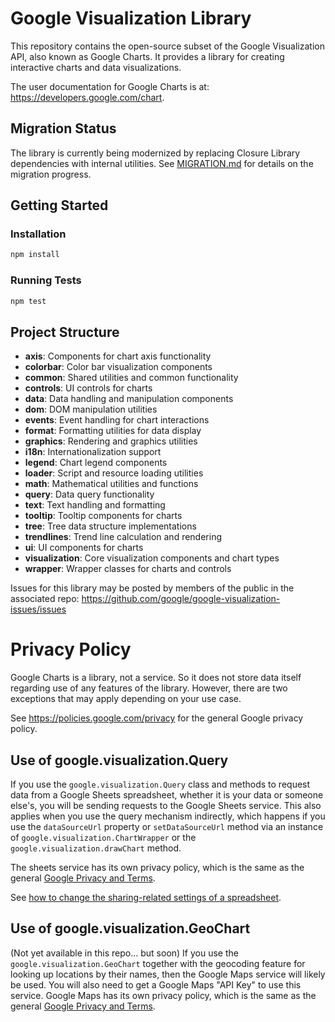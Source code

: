 # Google Visualization Library

This repository contains the open-source subset of the Google Visualization API, also known as Google Charts. It provides a library for creating interactive charts and data visualizations.

The user documentation for Google Charts is at: https://developers.google.com/chart.

## Migration Status

The library is currently being modernized by replacing Closure Library dependencies with internal utilities. See [MIGRATION.md](MIGRATION.md) for details on the migration progress.

## Getting Started

### Installation

```bash
npm install
```

### Running Tests

```bash
npm test
```

## Project Structure

- **axis**: Components for chart axis functionality
- **colorbar**: Color bar visualization components
- **common**: Shared utilities and common functionality
- **controls**: UI controls for charts
- **data**: Data handling and manipulation components
- **dom**: DOM manipulation utilities
- **events**: Event handling for chart interactions
- **format**: Formatting utilities for data display
- **graphics**: Rendering and graphics utilities
- **i18n**: Internationalization support
- **legend**: Chart legend components
- **loader**: Script and resource loading utilities
- **math**: Mathematical utilities and functions
- **query**: Data query functionality
- **text**: Text handling and formatting
- **tooltip**: Tooltip components for charts
- **tree**: Tree data structure implementations
- **trendlines**: Trend line calculation and rendering
- **ui**: UI components for charts
- **visualization**: Core visualization components and chart types
- **wrapper**: Wrapper classes for charts and controls

Issues for this library may be posted by members of the public in the associated repo: https://github.com/google/google-visualization-issues/issues

Privacy Policy
==============

Google Charts is a library, not a service.  So it does not store data itself
regarding use of any features of the library.  However, there are two exceptions
that may apply depending on your use case.

See https://policies.google.com/privacy for the general Google privacy policy.

Use of google.visualization.Query
---------------------------------

If you use the `google.visualization.Query` class and methods to request data
from a Google Sheets spreadsheet, whether it is your data or someone else's,
you will be sending requests to the Google Sheets service.
This also applies when you use the query mechanism
indirectly, which happens if you use the `dataSourceUrl` property or `setDataSourceUrl`
method via an instance of `google.visualization.ChartWrapper` or the
`google.visualization.drawChart` method.

The sheets service has its own privacy policy, which is the same as the general
[Google Privacy and Terms](https://policies.google.com/privacy).

See [how to change the
sharing-related settings of a spreadsheet](https://support.google.com/drive/answer/2494893).


Use of google.visualization.GeoChart
------------------------------------

(Not yet available in this repo... but soon)
If you use the `google.visualization.GeoChart` together with the geocoding feature
for looking up locations by their names, then the Google Maps service will likely
be used. You will also need to get a Google Maps "API Key" to use this service.
Google Maps has its own privacy policy, which is the same as the general
[Google Privacy and Terms](https://policies.google.com/privacy).
